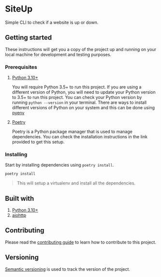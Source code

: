 # SiteUp

Simple CLI to check if a website is up or down.

## Getting started

These instructions will get you a copy of the project up and running on your local machine for development and testing purposes.

### Prerequisites

1. [Python 3.10+](https://www.python.org/)

    You will require Python 3.5+ to run this project. If you are using a different version of Python, you will need to update your Python version to 3.5+ to run this project. You can check your Python version by running `python --version` in your terminal.
    There are ways to install different versions of Python on your system and this can be done using [pyenv](https://github.com/pyenv/pyenv)

2. [Poetry](https://python-poetry.org/)

    Poetry is a Python package manager that is used to manage dependencies. You can check the installation instructions in the link provided to get this setup.

### Installing

Start by installing dependencies using `poetry install`.

```bash
poetry install
```

> This will setup a virtualenv and install all the dependencies.

## Built with

1. [Python 3.10+](https://www.python.org/)
2. [aiohttp](https://aiohttp.readthedocs.io/en/stable/)

## Contributing

Please read the [contributing guide](./.github/CONTRIBUTING.md) to learn how to contribute to this project.

## Versioning

[Semantic versioning](https://semver/) is used to track the version of the project.
